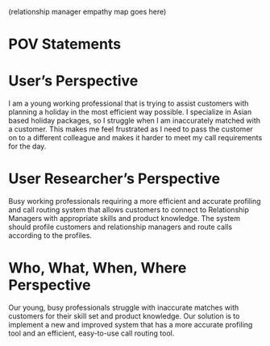 (relationship manager empathy map goes here)

# POV Statements

# User’s Perspective

I am a young working professional that is trying to assist customers with
planning a holiday in the most efficient way possible. I specialize in Asian
based holiday packages, so I struggle when I am inaccurately matched with a
customer. This makes me feel frustrated as I need to pass the customer on to a
different colleague and makes it harder to meet my call requirements for the
day.

# User Researcher’s Perspective

Busy working professionals requiring a more efficient and accurate profiling and
call routing system that allows customers to connect to Relationship Managers
with appropriate skills and product knowledge. The system should profile
customers and relationship managers and route calls according to the profiles.

# Who, What, When, Where Perspective

Our young, busy professionals struggle with inaccurate matches with customers
for their skill set and product knowledge. Our solution is to implement a new
and improved system that has a more accurate profiling tool and an efficient,
easy-to-use call routing tool.
